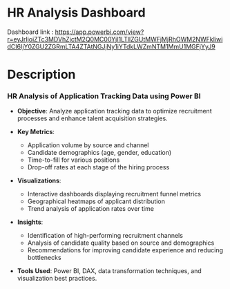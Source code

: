 # HR Analysis Dashboard

Dashboard link : https://app.powerbi.com/view?r=eyJrIjoiZTc3MDVhZjctM2Q0MC00YjI1LTllZGUtMWFjMjRhOWM2NWFkIiwidCI6IjY0ZGU2ZGRmLTA4ZTAtNGJjNy1iYTdkLWZmNTM1MmU1MGFjYyJ9

# Description


### HR Analysis of Application Tracking Data using Power BI

- **Objective**: Analyze application tracking data to optimize recruitment processes and enhance talent acquisition strategies.

- **Key Metrics**:
  - Application volume by source and channel
  - Candidate demographics (age, gender, education)
  - Time-to-fill for various positions
  - Drop-off rates at each stage of the hiring process

- **Visualizations**:
  - Interactive dashboards displaying recruitment funnel metrics
  - Geographical heatmaps of applicant distribution
  - Trend analysis of application rates over time

- **Insights**:
  - Identification of high-performing recruitment channels
  - Analysis of candidate quality based on source and demographics
  - Recommendations for improving candidate experience and reducing bottlenecks

- **Tools Used**: Power BI, DAX, data transformation techniques, and visualization best practices.

